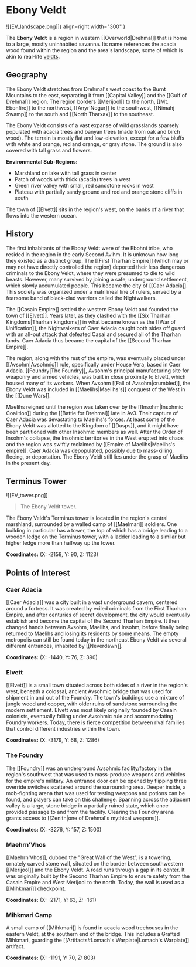 # Ebony Veldt

![[EV_landscape.png]]{ align=right width="300" }

The **Ebony Veldt** is a region in western [[Overworld|Drehmal]] that is home to a large, mostly uninhabited savanna. Its name references the acacia wood found within the region and the area's landscape, some of which is akin to real-life [veldts](https://en.m.wikipedia.org/wiki/Veld).

## Geography

The Ebony Veldt stretches from Drehmal's west coast to the Burnt Mountains to the east, separating it from [[Capital Valley]] and the [[Gulf of Drehmal]] region. The region borders [[Merijool]] to the north, [[Mt. Ebonfire]] to the northwest, [[Anyr'Nogur]] to the southwest, [[Nimahj Swamp]] to the south and [[North Tharxax]] to the southeast.

The Ebony Veldt consists of a vast expanse of wild grasslands sparsely populated with acacia trees and banyan trees (made from oak and birch wood). The terrain is mostly flat and low-elevation, except for a few bluffs with white and orange, red and orange, or gray stone. The ground is also covered with tall grass and flowers. 

**Environmental Sub-Regions:**

- Marshland on lake with tall grass in center <br>
- Patch of woods with thick (acacia) trees in west <br>
- Green river valley with small, red sandstone rocks in west <br>
- Plateau with partially sandy ground and red and orange stone cliffs in south

The town of [[Elvett]] sits in the region's west, on the banks of a river that flows into the western ocean.

## History

The first inhabitants of the Ebony Veldt were of the Ebohni tribe, who resided in the region in the early Second Avihm. It is unknown how long they existed as a distinct group. The [[First Tharhan Empire]] (which may or may not have directly controlled the region) deported their less dangerous criminals to the Ebony Veldt, where they were presumed to die to wild beasts. However, many survived by joining a safe, underground settlement, which slowly accumulated people. This became the city of [[Caer Adacia]]. This society was organized under a matrilineal line of rulers, served by a fearsome band of black-clad warriors called the Nightwalkers. 

The [[Casain Empire]] settled the western Ebony Veldt and founded the town of [[Elvett]]. Years later, as they clashed with the [[Six Tharhan Kingdoms|Tharhan kingdoms]] in what became known as the [[War of Unification]], the Nightwalkers of Caer Adacia caught both sides off guard with an all-out attack that defeated Casai and secured all of the Tharhan lands. Caer Adacia thus became the capital of the [[Second Tharhan Empire]].

The region, along with the rest of the empire, was eventually placed under [[Avsohm|Avsohmic]] rule, specifically under House Vera, based in Caer Adacia. [[Foundry|The Foundry]], Avsohm's principal manufacturing site for weaponry and armed vehicles, was built in close proximity to Elvett, which housed many of its workers. When Avsohm [[Fall of Avsohm|crumbled]], the Ebony Veldt was included in [[Maelihs|Maelihs's]] conquest of the West in the [[Dune Wars]].

Maelihs reigned until the region was taken over by the [[Insohm|Insohmic Coalition]] during the [[Battle for Drehmal]] late in Av3. Their capture of Caer Adacia was devastating to Maelihs's forces. At least some of the Ebony Veldt was allotted to the Kingdom of [[Dusps]], and it might have been partitioned with other Insohmic members as well. After the Order of Insohm's collapse, the Insohmic territories in the West erupted into chaos and the region was swiftly reclaimed by [[Empire of Maelihs|Maelihs's empire]]. Caer Adacia was depopulated, possibly due to mass-killing, fleeing, or deportation. The Ebony Veldt still lies under the grasp of Maelihs in the present day.

## Terminus Tower

![[EV_tower.png]]
> The Ebony Veldt tower.

The Ebony Veldt's Terminus tower is located in the region's central marshland, surrounded by a walled camp of [[Maelmari]] soldiers. One building in particular has a tower, the top of which has a bridge leading to a wooden ledge on the Terminus tower, with a ladder leading to a similar but higher ledge more than halfway up the tower.

**Coordinates:** (X: -2158, Y: 90, Z: 1123)

## Points of Interest

### Caer Adacia

[[Caer Adacia]] was a city built in a vast underground cavern, centered around a fortress. It was created by exiled criminals from the First Tharhan Empire, and after centuries of secret development, the city would eventually establish and become the capital of the Second Tharhan Empire. It then changed hands between Avsohm, Maelihs, and Insohm, before finally being returned to Maelihs and losing its residents by some means. The empty metropolis can still be found today in the northeast Ebony Veldt via several different entrances, inhabited by [[Neverdawn]].

**Coordinates:** (X: -1440, Y: 76, Z: 390)

### Elvett

[[Elvett]] is a small town situated across both sides of a river in the region's west, beneath a colossal, ancient Avsohmic bridge that was used for shipment in and out of the Foundry. The town's buildings use a mixture of jungle wood and copper, with older ruins of sandstone surrounding the modern settlement. Elvett was most likely originally founded by Casain colonists, eventually falling under Avsohmic rule and accommodating Foundry workers. Today, there is fierce competition between rival families that control different industries within the town.

**Coordinates:** (X: -3179, Y: 68, Z: 1286)

### The Foundry

The [[Foundry]] was an underground Avsohmic facility/factory in the region's southwest that was used to mass-produce weapons and vehicles for the empire's military. An entrance door can be opened by flipping three override switches scattered around the surrounding area. Deeper inside, a mob-fighting arena that was used for testing weapons and potions can be found, and players can take on this challenge. Spanning across the adjacent valley is a large, stone bridge in a partially ruined state, which once provided passage to and from the facility. Clearing the Foundry arena grants access to [[Zenith|one of Drehmal's mythical weapons]].

**Coordinates:** (X: -3276, Y: 157, Z: 1500)

### Maehrn'Vhos

[[Maehrn'Vhos]], dubbed the "Great Wall of the West", is a towering, ornately carved stone wall, situated on the border between southwestern [[Merijool]] and the Ebony Veldt. A road runs through a gap in its center. It was originally built by the Second Tharhan Empire to ensure safety from the Casain Empire and West Merijool to the north. Today, the wall is used as a [[Mihkmari]] checkpoint.

**Coordinates:** (X: -2171, Y: 63, Z: -161)

### Mihkmari Camp

A small camp of [[Mihkmari]] is found in acacia wood treehouses in the eastern Veldt, at the southern end of the bridge. This includes a Grafted Mihkmari, guarding the [[Artifacts#Lomach's Warplate|Lomach's Warplate]] artifact.

**Coordinates:** (X: -1191, Y: 70, Z: 803)

